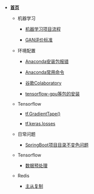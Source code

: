 <!-- docs/_sidebar.md -->

- **[首页](/README)**
      
    - 机器学习
        - [机器学习项目流程](/md/machineLearning/basic/1_机器学习项目流程)
        
        - [GAN评价标准](/md/machineLearning/gan/GAN评价标准)
            
    - 环境配置
        - [Anaconda安装包报错](/md/machineLearning/anaconda/anaconda安装包报错.md) 

        - [Anaconda常用命令](/md/machineLearning/anaconda/anaconda常用命令.md)

        - [谷歌Colaboratory](/md/machineLearning/googleColab/谷歌Colaboratory.md)

        - [tensorflow-gpu等包的安装](/md/machineLearning/anaconda/tensorflow-gpu.md)
        
    - Tensorflow   
        - [tf.GradientTape()](/md/machineLearning/tensorflow/tf.GradientTape())
        
        - [tf.keras.losses](/md/machineLearning/tensorflow/loss)

    - 日常问题
        - [SpringBoot项目目录不变色问题](/md/java/practise/springboot项目问题.md)

    - Tensorflow
        - [数据预处理](/md/machineLearning/expr/数据预处理.md)

    - Redis
        - [主从复制](/md/java/Redis/replication.md)
